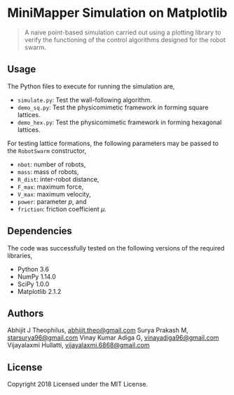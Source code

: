 # MiniMapper Simulation on Matplotlib

> A naive point-based simulation carried out using a plotting library to verify the functioning of the control algorithms designed for the robot swarm.

## Usage

The Python files to execute for running the simulation are,
- `simulate.py`: Test the wall-following algorithm.
- `demo_sq.py`: Test the physicomimetic framework in forming square lattices.
- `demo_hex.py`: Test the physicomimetic framework in forming hexagonal lattices.

For testing lattice formations, the following parameters may be passed to the `RobotSwarm` constructor,
- `nbot`: number of robots,
- `mass`: mass of robots,
- `R_dist`: inter-robot distance,
- `F_max`: maximum force,
- `V_max`: maximum velocity,
- `power`: parameter *p*, and
- `friction`: friction coefficient *μ*.


## Dependencies

The code was successfully tested on the following versions of the required libraries,
- Python 3.6
- NumPy 1.14.0
- SciPy 1.0.0
- Matplotlib 2.1.2

## Authors

Abhijit J Theophilus, abhijit.theo@gmail.com
Surya Prakash M, starsurya96@gmail.com
Vinay Kumar Adiga G, vinayadiga96@gmail.com
Vijayalaxmi Hullatti, vijayalaxmi.6868@gmail.com

## License

Copyright 2018
Licensed under the MIT License.
